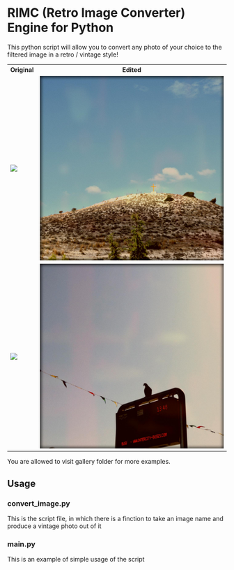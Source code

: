 # RIMC (Retro Image Converter) Engine for Python

This python script will allow you to convert any photo of your choice to the filtered image in a retro / vintage style!

<table>
  <tr>
    <th>Original</th>
    <th>Edited</th>
  </tr>
  <tr>
    <td><img src="gallery/ex1.JPG" width="500"></td>
    <td><img src="gallery/ex1_edit.JPG" width="500"></td>
  </tr>
  <tr>
    <td><img src="gallery/ex2.jpg" width="500"></td>
    <td><img src="gallery/ex2_edit.jpg" width="500"></td>
  </tr>
</table>



You are allowed to visit gallery folder for more examples.

## Usage

### convert_image.py

This is the script file, in which there is a finction to take an image name and produce a vintage photo out of it

### main.py

This is an example of simple usage of the script
